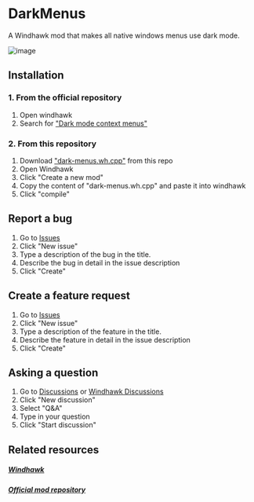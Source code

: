 # DarkMenus
A Windhawk mod that makes all native windows menus use dark mode.

![image](https://github.com/user-attachments/assets/9177a19e-2de4-4715-866f-9d1e2387724b)

## Installation
### 1. From the official repository
1. Open windhawk
2. Search for ["Dark mode context menus"](https://windhawk.net/mods/dark-menus)

### 2. From this repository
1. Download ["dark-menus.wh.cpp"]() from this repo
2. Open Windhawk
3. Click "Create a new mod"
4. Copy the content of "dark-menus.wh.cpp" and paste it into windhawk
5. Click "compile"

## Report a bug
1. Go to [Issues](https://github.com/MGGSK/DarkMenus/issues)
2. Click "New issue"
3. Type a description of the bug in the title.
4. Describe the bug in detail in the issue description
7. Click "Create"

## Create a feature request
1. Go to [Issues](https://github.com/MGGSK/DarkMenus/issues)
2. Click "New issue"
3. Type a description of the feature in the title.
4. Describe the feature in detail in the issue description
7. Click "Create"

## Asking a question
1. Go to [Discussions](https://github.com/MGGSK/DarkMenus/discussions) or [Windhawk Discussions](https://github.com/ramensoftware/windhawk-mods/discussions)
2. Click "New discussion"
3. Select "Q&A"
4. Type in your question
5. Click "Start discussion"

## Related resources
##### [Windhawk](https://www.Windhawk.net)
##### [Official mod repository](https://github.com/ramensoftware/windhawk-mods)
